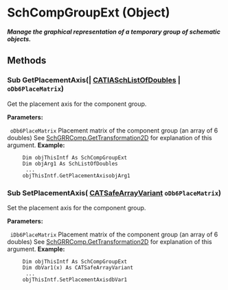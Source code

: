 # SchCompGroupExt (Object)

**_Manage the graphical representation of a temporary group of schematic objects._**

## Methods

### Sub **GetPlacementAxis**(| [CATIASchListOfDoubles](../CATSchPlatformInterfaces/interface_SchListOfDoubles_53392.md) | `oDb6PlaceMatrix`)

   Get the placement axis for the component group.

**Parameters:**

` oDb6PlaceMatrix`      Placement matrix of the component group (an array of 6 doubles) See
[SchGRRComp.GetTransformation2D](../CATSchPlatformInterfaces/interface_SchGRRComp_19674.htm#GetTransformation2D) for explanation of this argument.  **Example:**

```VBScript
     Dim objThisIntf As SchCompGroupExt
     Dim objArg1 As SchListOfDoubles
      ...
     objThisIntf.GetPlacementAxisobjArg1

```

### Sub **SetPlacementAxis**( [CATSafeArrayVariant](../System/typedef_CATSafeArrayVariant_73843.md)  `oDb6PlaceMatrix`)

   Set the placement axis for the component group.

**Parameters:**

` iDb6PlaceMatrix`      Placement matrix of the component group (an array of 6 doubles) See
[SchGRRComp.GetTransformation2D](../CATSchPlatformInterfaces/interface_SchGRRComp_19674.htm#GetTransformation2D) for explanation of this argument.  **Example:**

```VBScript
     Dim objThisIntf As SchCompGroupExt
     Dim dbVar1(x) As CATSafeArrayVariant
      ...
     objThisIntf.SetPlacementAxisdbVar1

```